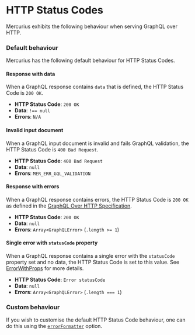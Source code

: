 # HTTP Status Codes

Mercurius exhibits the following behaviour when serving GraphQL over HTTP.

### Default behaviour

Mercurius has the following default behaviour for HTTP Status Codes.

#### Response with data

When a GraphQL response contains `data` that is defined, the HTTP Status Code is `200 OK`.

- **HTTP Status Code**: `200 OK`
- **Data**: `!== null`
- **Errors**: `N/A`

#### Invalid input document

When a GraphQL input document is invalid and fails GraphQL validation, the HTTP Status Code is `400 Bad Request`.

- **HTTP Status Code**: `400 Bad Request`
- **Data**: `null`
- **Errors**: `MER_ERR_GQL_VALIDATION`

#### Response with errors

When a GraphQL response contains errors, the HTTP Status Code is `200 OK` as defined in the [GraphQL Over HTTP
 Specification](https://github.com/graphql/graphql-over-http/blob/main/spec/GraphQLOverHTTP.md#applicationjson).

- **HTTP Status Code**: `200 OK`
- **Data**: `null`
- **Errors**: `Array<GraphQLError>` (`.length >= 1`)

#### Single error with `statusCode` property

When a GraphQL response contains a single error with the `statusCode` property set and no data, the HTTP Status Code is set to this value. See [ErrorWithProps](/docs/api/options#errorwithprops) for more details.

- **HTTP Status Code**: `Error statusCode`
- **Data**: `null`
- **Errors**: `Array<GraphQLError>` (`.length === 1`)

### Custom behaviour

If you wish to customise the default HTTP Status Code behaviour, one can do this using the [`errorFormatter`](/docs/api/options#plugin-options) option.
